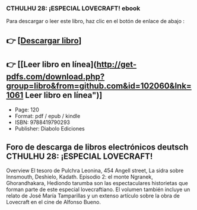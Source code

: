 ### CTHULHU 28: ¡ESPECIAL LOVECRAFT!  ebook

Para descargar o leer este libro, haz clic en el botón de enlace de abajo :

## 👉  [**[Descargar libro](http://get-pdfs.com/download.php?group=libro&from=github.com&id=102060&lnk=1061 "Descargar libro")**]

## 👉  [**[Leer libro en línea](http://get-pdfs.com/download.php?group=libro&from=github.com&id=102060&lnk=1061 Leer libro en línea")**]




* Page: 120
* Format: pdf / epub / kindle
* ISBN: 9788419790293
* Publisher: Diabolo Ediciones

## Foro de descarga de libros electrónicos deutsch CTHULHU 28: ¡ESPECIAL LOVECRAFT!

Overview
El tesoro de Pulchra Leonina, 454 Angell street, La sidra sobre Innsmouth, Deshielo, Kadath. Episodio 2: el monte Ngranek, Ghorandhakara, Hediondo tarumba son las espectaculares historietas que forman parte de este especial lovecraftiano. El volumen también incluye un relato de José María Tamparillas y un extenso artículo sobre la obra de Lovecraft en el cine de Alfonso Bueno.



